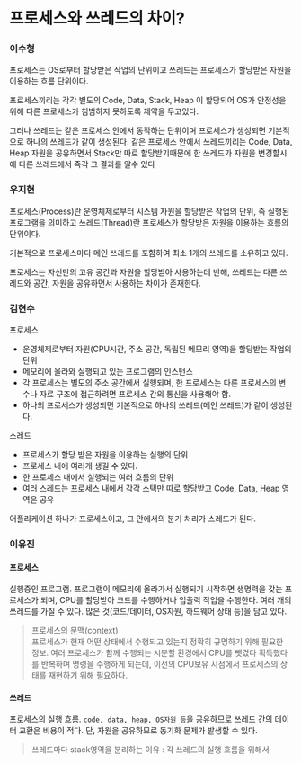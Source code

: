 # 프로세스와 쓰레드의 차이? 

### 이수형

프로세스는 OS로부터 할당받은 작업의 단위이고 쓰레드는 프로세스가 할당받은 자원을 이용하는 흐름 단위이다.

프로세스끼리는 각각 별도의 Code, Data, Stack, Heap 이 할당되어 OS가 안정성을위해 다른 프로세스가 침범하지 못하도록 제약을 두고있다. 

그러나 쓰레드는 같은 프로세스 안에서 동작하는 단위이며 프로세스가 생성되면 기본적으로 하나의 쓰레드가 같이 생성된다. 같은 프로세스 안에서 쓰레드끼리는 Code, Data, Heap 자원을 공유하면서 Stack만 따로 할당받기때문에 한 쓰레드가 자원을 변경할시에 다른 쓰레드에서 즉각 그 결과를 알수 있다

### 우지현

프로세스(Process)란 운영체제로부터 시스템 자원을 할당받은 작업의 단위, 즉 실행된 프로그램을 의미하고 쓰레드(Thread)란 프로세스가 할당받은 자원을 이용하는 흐름의 단위이다.

기본적으로 프로세스마다 메인 쓰레드를 포함하여 최소 1개의 쓰레드를 소유하고 있다.

프로세스는 자신만의 고유 공간과 자원을 할당받아 사용하는데 반해, 쓰레드는 다른 쓰레드와 공간, 자원을 공유하면서 사용하는 차이가 존재한다.

### 김현수

프로세스
- 운영체제로부터 자원(CPU시간, 주소 공간, 독립된 메모리 영역)을 할당받는 작업의 단위
- 메모리에 올라와 실행되고 있는 프로그램의 인스턴스
- 각 프로세스는 별도의 주소 공간에서 실행되며, 한 프로세스는 다른 프로세스의 변수나 자료 구조에 접근하려면 프로세스 간의 통신을 사용해야 함.
- 하나의 프로세스가 생성되면 기본적으로 하나의 쓰레드(메인 쓰레드)가 같이 생성된다.

스레드
- 프로세스가 할당 받은 자원을 이용하는 실행의 단위
- 프로세스 내에 여러개 생길 수 있다.
- 한 프로세스 내에서 실행되는 여러 흐름의 단위
- 여러 스레드는 프로세스 내에서 각각 스택만 따로 할당받고 Code, Data, Heap 영역은 공유

어플리케이션 하나가 프로세스이고, 그 안에서의 분기 처리가 스레드가 된다.

### 이유진

#### 프로세스

실행중인 프로그램. 프로그램이 메모리에 올라가서 실행되기 시작하면 생명력을 갖는 프로세스가 되며, CPU를 할당받아 코드를 수행하거나 입출력 작업을 수행한다. 여러 개의 쓰레드를 가질 수 있다. 많은 것(코드/데이터, OS자원, 하드웨어 상태 등)을 담고 있다.
> 프로세스의 문맥(context)  
> 프로세스가 현재 어떤 상태에서 수행되고 있는지 정확히 규명하기 위해 필요한 정보. 여러 프로세스가 함께 수행되는 시분할 환경에서 CPU를 뺏겼다 획득했다를 반복하며 명령을 수행하게 되는데, 이전의 CPU보유 시점에서 프로세스의 상태를 재현하기 위해 필요하다.

#### 쓰레드

프로세스의 실행 흐름. `code, data, heap, OS자원 등`을 공유하므로 쓰레드 간의 데이터 교환은 비용이 적다. 단, 자원을 공유하므로 동기화 문제가 발생할 수 있다.
>쓰레드마다 stack영역을 분리하는 이유 : 각 쓰레드의 실행 흐름을 위해서
